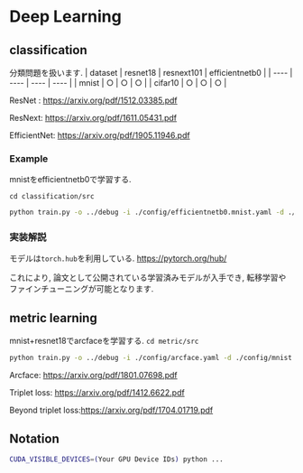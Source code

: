 # Deep Learning 

## classification
分類問題を扱います.
| dataset |  resnet18 | resnext101 | efficientnetb0 |
| ----    | ----      | ----       | ----           |
| mnist   |    ○      |    ○       |         ○      |
| cifar10 |    ○      |    ○       |         ○      |

ResNet : https://arxiv.org/pdf/1512.03385.pdf  

ResNext: https://arxiv.org/pdf/1611.05431.pdf
 
EfficientNet: https://arxiv.org/pdf/1905.11946.pdf


### Example
mnistをefficientnetb0で学習する. 

`cd classification/src`

```sh
python train.py -o ../debug -i ./config/efficientnetb0.mnist.yaml -d ./config/mnist.yaml --log_level 10
```

### 実装解説
モデルは`torch.hub`を利用している. 
https://pytorch.org/hub/

これにより, 論文として公開されている学習済みモデルが入手でき, 転移学習やファインチューニングが可能となります.


## metric learning

mnist+resnet18でarcfaceを学習する. 
`cd metric/src`

```sh
python train.py -o ../debug -i ./config/arcface.yaml -d ./config/mnist.yaml --log_level 20
```

Arcface: https://arxiv.org/pdf/1801.07698.pdf

Triplet loss: https://arxiv.org/pdf/1412.6622.pdf

Beyond triplet loss:https://arxiv.org/pdf/1704.01719.pdf

## Notation
```sh
CUDA_VISIBLE_DEVICES=(Your GPU Device IDs) python ...
```

